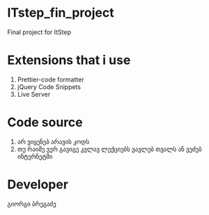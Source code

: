 # ITstep_fin_project
Final project for ItStep

# Extensions that i use 
1. Prettier-code formatter
2. jQuery Code Snippets
3. Live Server

# Code source
1. არ ვიყენებ არავის კოდს
2. თუ რაიმე ვერ გავიგე კვლავ ლექციებს ვავლებ თვალს ან ვეძებ ინტერნეტში

# Developer
 გიორგი ბრეგაძე
